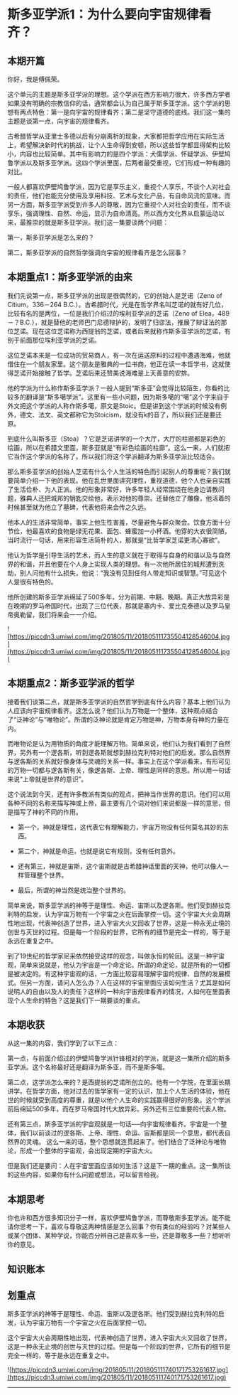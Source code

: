 # 斯多亚学派1：为什么要向宇宙规律看齐？

## 本期开篇

你好，我是傅佩荣。

这个单元的主题是斯多亚学派的理想。这个学派在西方影响力很大，许多西方学者如果没有明确的宗教信仰的话，通常都会认为自己属于斯多亚学派。这个学派的思想有两点特色：第一是向宇宙的规律看齐；第二是坚守道德的底线。我们这一集的主题是谈第一点，向宇宙的规律看齐。

古希腊哲学从亚里士多德以后有分崩离析的现象，大家都把哲学应用在实际生活上，希望解决新时代的挑战，让个人生命得到安顿，所以这些哲学都显得架构比较小，内容也比较简单。其中有影响力的是四个学派：犬儒学派、怀疑学派、伊壁鸠鲁学派以及斯多亚学派。这四个学派里面，后两者最受重视，它们形成一种有趣的对比。

一般人都喜欢伊壁鸠鲁学派，因为它是享乐主义，重视个人享乐，不谈个人对社会的责任，他们也能充分使用及享用科技、艺术与文化产品，有自命风流的意味。而另一方面，斯多亚学派受到许多人的尊敬，因为它重视个人对社会的责任，而不谈享乐，强调理性、自然、命运，显示为自命清高。所以西方文化界从启蒙运动以来，最推崇的就是斯多亚学派。我们这一集要谈两个问题：

第一，斯多亚学派是怎么来的？

第二，斯多亚学派的自然哲学强调向宇宙的规律看齐是怎么回事？

## 本期重点1：斯多亚学派的由来

我们先说第一点，斯多亚学派的出现是很偶然的，它的创始人是芝诺（Zeno of Citium，336－264 B.C.）。古希腊时代，光是在哲学界名叫芝诺的就有好几位，比较有名的是两位，一位是我们介绍过的埃利亚学派的芝诺（Zeno of Elea，489－？B.C.），就是替他的老师巴门尼德辩护的，发明了归谬法，推展了辩证法的那位芝诺。现在这位芝诺称为西提翁的芝诺，或者后来就称作斯多亚学派的芝诺，有别于前面那位埃利亚学派的芝诺。

这位芝诺本来是一位成功的贸易商人，有一次在运送原料的过程中遭遇海难，他就借住在一个朋友家里。这个朋友是雅典的一位书商，他正在读一本哲学书，这就使得芝诺开始接触了哲学。芝诺后来还赞美说海难是上天善意的安排。

他的学派为什么称作斯多亚学派？一般人提到“斯多亚”会觉得比较陌生，你看的比较多的翻译是“斯多噶学派”。这里有一些小问题，因为斯多噶的“噶”这个字来自于外文把这个学派的人称作斯多噶，原文是Stoic。但是讲到这个学派的时候没有例外，德文、法文、英文都称它为Stoicism，就没有k的音了，所以我们还是要还原。

到底什么叫斯多亚（Stoa）？它是芝诺讲学的一个大厅，大厅的柱廊都是彩色的绘画，所以在希腊文里面，斯多亚就是“有彩色绘画的柱廊”。这么一来，人们就把它当作这个学派的名称了。所以我们将这个学派翻译为斯多亚学派比较适合。

那么斯多亚学派的创始人芝诺有什么个人生活的特色而引起别人的尊重呢？我们就要简单介绍一下他的表现。他在乱世里面讲究理性，重视道德，他个人也亲自实践了生活俭朴、为人正派。他的形象非常好，许多年轻人经常围绕在他身边请教问题，雅典人还把城邦的钥匙交给他，表示对他的尊崇。还替他立了雕像，他活着的时候甚至就为他立了墓碑，代表他将来会传之久远。

他本人的生活非常简单，事实上他生性害羞，尽量避免与群众聚会。饮食方面十分节俭，他最喜欢的食物是绿无花果、面包、蜂蜜加一小杯酒。他穿的大衣很简陋，当时流行一句话，用来形容生活简朴的人，那就是“比哲学家芝诺更清心寡欲”。

他认为哲学是引导生活的艺术，而人生的意义就在于取得与自身的和谐以及与自然界的和谐，并且他要在个人身上实现人类的理想。有一次他所居住的城邦遭到洗劫，别人问他有什么损失，他说：“我没有见到任何人带走知识或智慧。”可见这个人是很有特色的。

他所创建的斯多亚学派绵延了500多年，分为前期、中期、晚期。真正大放异彩是在晚期的罗马帝国时代，出现了三位代表，那就是塞内卡、爱比克泰德以及罗马皇帝奥勒留，我们将来会一一介绍。

![https://piccdn3.umiwi.com/img/201805/11/201805111735504128546004.jpg](https://piccdn3.umiwi.com/img/201805/11/201805111735504128546004.jpg)

## 本期重点2：斯多亚学派的哲学

接着我们谈第二点，就是斯多亚学派的自然哲学到底有什么内容？基本上他们认为人应该向宇宙规律看齐。这怎么说？他们认为万物是一个整体，这种观点结合了“泛神论”与“唯物论”。所谓的泛神论就是肯定万物是神，万物本身有神的力量在内。

而唯物论是认为用物质的角度才能理解万物。简单来说，他们认为我们看到了自然界，另外有一个逻各斯，听到逻各斯就想到赫拉克利特对他们的启发。那么自然界与逻各斯的关系就好像身体与灵魂的关系一样。事实上在这个学派看来，有形可见的万物一切都与逻各斯有关，像逻各斯、上帝、理性是同样的意思。所以用一句话来说“上帝就是世界的意识”。

这个说法到今天，还有许多教派有类似的观点，把神当作世界的意识。他们可以用各种不同的名称来描写神或上帝，最主要有几个词对他们来说都是一样的意思，但是描写了神的不同的作用。

* 第一个，神就是理性，这代表它有理解能力，宇宙万物没有任何莫名其妙的东西。

* 第二个，神就是命运，也就是说它有规则，没有任何意外。

* 还有第三，神就是宙斯，这个宙斯就是古希腊神话里面的天神，他可以像人一样管理整个世界。

* 最后，所谓的神当然是统治整个世界的。

简单来说，斯多亚学派的神等于是理性、命运、宙斯以及逻各斯。他们受到赫拉克利特的启发，认为宇宙万物有一个宇宙之火在后面掌控一切。这个宇宙大火会周期性地出现，代表神创造了世界，进入宇宙大火又回收了世界，这是一种永无止境的创世与灭世的过程。但是每一个阶段的世界，它所有的细节是完全一样的，等于是永远在重复之中。

到了19世纪的哲学家尼采依然接受这样的观念，叫做永恒的轮回。这是一种宇宙观，简单来说就是，他认为宇宙是一个命定论。所谓的命定论，就是所有的一切都是被决定的。有这种宇宙观的话，一方面比较容易理解宇宙的规律、自然的发展模式。但另一方面，请问人怎么办？人在这样的宇宙里面应该如何生活？尤其是如何说明人的自由以及人的责任？这样的一种向宇宙规律看齐的情况，人如何在里面表现个人生命的特色？这是我们下一期要谈的重点。

## 本期收获

从这一集的内容，我们学到了以下三点：

第一点，与前面介绍过的伊壁鸠鲁学派针锋相对的学派，就是这一集所介绍的斯多亚学派。这个名称最好还是翻译为斯多亚，而不是斯多噶。

第二点，这学派怎么来的？是西提翁的芝诺所创立的。他有一个学院，在里面长期讲学。在哲学方面，他对过去的哲学家有一定的认识，加上个人生活的体验，他在世的时候就受到高度的尊重，就是以他个人生命的实践赢得很好的形象。这个学派前后绵延500多年，而在罗马帝国时代大放异彩。另外还有三位重要的代表人物。

还有第三点，斯多亚学派的宇宙观就是一句话──向宇宙规律看齐。宇宙是一个整体，我们以前谈过的逻各斯、上帝、理性、命运、宙斯都是同一个意思，都代表自然界的灵魂。 这么一来的话，整个思想就连贯起来了。他们结合了泛神论与唯物论，形成一个整体的宇宙观，会出现定期的宇宙大火。

但是我们还是要问：人在宇宙里面应该如何生活？这是下一期的重点。这一集所谈的这些内容，如果你有什么问题或想法，可以留言给我。

## 本期思考

你也许和西方很多知识分子一样，喜欢伊壁鸠鲁学派，而尊敬斯多亚学派。能不能请你思考一下，喜欢与尊敬这两种情感是怎么回事？你有类似的经验吗？对某些人或某个团体、某种学说，你能否分辨自己是喜欢多一些，还是尊敬多一些？想听听你的意见。

## 知识账本

## 划重点

斯多亚学派的神等于是理性、命运、宙斯以及逻各斯。他们受到赫拉克利特的启发，认为宇宙万物有一个宇宙之火在后面掌控一切。

这个宇宙大火会周期性地出现，代表神创造了世界，进入宇宙大火又回收了世界，这是一种永无止境的创世与灭世的过程。但是每一个阶段的世界，它所有的细节是完全一样的，等于是永远在重复之中。

![https://piccdn3.umiwi.com/img/201805/11/201805111740171753261617.jpg](https://piccdn3.umiwi.com/img/201805/11/201805111740171753261617.jpg)

---
